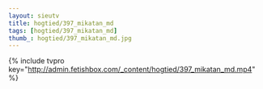 ```yaml
--- 
layout: sieutv
title: hogtied/397_mikatan_md
tags: [hogtied/397_mikatan_md]
thumb_: hogtied/397_mikatan_md.jpg
---
```

{% include tvpro key="http://admin.fetishbox.com/_content/hogtied/397_mikatan_md.mp4" %} 
